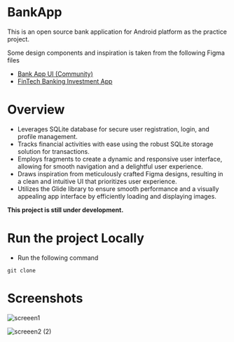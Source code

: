 # BankApp
This is an open source bank application for Android platform as the practice project. 

Some design components and inspiration is taken from the following Figma files
- [Bank App UI (Community)](https://www.figma.com/design/OTmXAO0XbCUKnSHYh9PiWS/Bank-App-UI-(Community)?node-id=0-1&t=3yJK2h3vpArmnXai-0)
- [FinTech Banking Investment App](https://www.figma.com/design/oLRWBrvsMFFOavwwbfRr40/Fintech-Banking-Investing-App-UI%2FUX-(Community)?node-id=0-1&t=rN9tRlY5mCYY8itv-0)

# Overview
- Leverages SQLite database for secure user registration, login, and profile management.
- Tracks financial activities with ease using the robust SQLite storage solution for transactions.
- Employs fragments to create a dynamic and responsive user interface, allowing for smooth navigation and a delightful user experience.
- Draws inspiration from meticulously crafted Figma designs, resulting in a clean and intuitive UI that prioritizes user experience.
- Utilizes the Glide library to ensure smooth performance and a visually appealing app interface by efficiently loading and displaying images.

**This project is still under development.**

# Run the project Locally
- Run the following command
```
git clone
```

# Screenshots
![screeen1](https://github.com/sarwataijaz/BankApp/assets/124436066/ca7b7d6c-ae0c-4f4e-8f0e-3834b9608525)

![screeen2 (2)](https://github.com/sarwataijaz/BankApp/assets/124436066/cc62708f-0f89-487c-a44f-1329f52edc6b)




